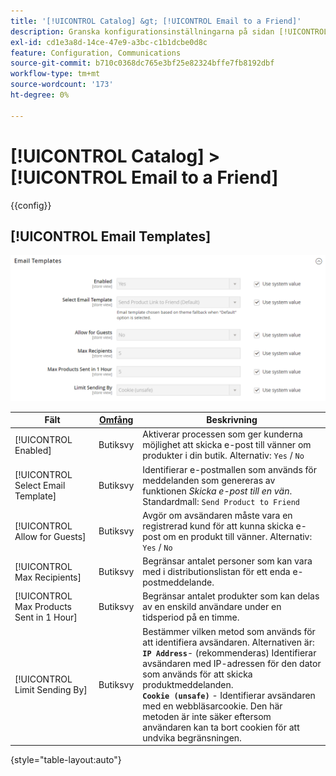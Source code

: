 ```yaml
---
title: '[!UICONTROL Catalog] &gt; [!UICONTROL Email to a Friend]'
description: Granska konfigurationsinställningarna på sidan [!UICONTROL Catalog] &gt; [!UICONTROL Email to a Friend] i Commerce Admin.
exl-id: cd1e3a8d-14ce-47e9-a3bc-c1b1dcbe0d8c
feature: Configuration, Communications
source-git-commit: b710c0368dc765e3bf25e82324bffe7fb8192dbf
workflow-type: tm+mt
source-wordcount: '173'
ht-degree: 0%

---
```


# [!UICONTROL Catalog] > [!UICONTROL Email to a Friend]

{{config}}

## [!UICONTROL Email Templates]

![E-postmallar](./assets/email-to-a-friend-email-templates.png)<!-- zoom -->

<!-- [Email Templates](https://docs.magento.com/user-guide/marketing/email-template-configuration.html) -->

| Fält | [Omfång](../../getting-started/websites-stores-views.md#scope-settings) | Beskrivning |
|--- |--- |--- |
| [!UICONTROL Enabled] | Butiksvy | Aktiverar processen som ger kunderna möjlighet att skicka e-post till vänner om produkter i din butik. Alternativ: `Yes` / `No` |
| [!UICONTROL Select Email Template] | Butiksvy | Identifierar e-postmallen som används för meddelanden som genereras av funktionen _Skicka e-post till en vän_. Standardmall: `Send Product to Friend` |
| [!UICONTROL Allow for Guests] | Butiksvy | Avgör om avsändaren måste vara en registrerad kund för att kunna skicka e-post om en produkt till vänner. Alternativ: `Yes` / `No` |
| [!UICONTROL Max Recipients] | Butiksvy | Begränsar antalet personer som kan vara med i distributionslistan för ett enda e-postmeddelande. |
| [!UICONTROL Max Products Sent in 1  Hour] | Butiksvy | Begränsar antalet produkter som kan delas av en enskild användare under en tidsperiod på en timme. |
| [!UICONTROL Limit Sending By] | Butiksvy | Bestämmer vilken metod som används för att identifiera avsändaren. Alternativen är: <br/>**`IP Address`**- (rekommenderas) Identifierar avsändaren med IP-adressen för den dator som används för att skicka produktmeddelanden.<br/>**`Cookie (unsafe)`** - Identifierar avsändaren med en webbläsarcookie. Den här metoden är inte säker eftersom användaren kan ta bort cookien för att undvika begränsningen. |

{style="table-layout:auto"}
